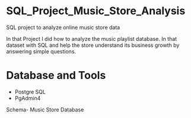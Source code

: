# SQL_Project_Music_Store_Analysis
SQL project to analyze online music store data

In that Project I did how to analyze the music playlist database. In that dataset with SQL and help the store understand its business growth by answering simple questions.

# Database and Tools
  * Postgre SQL
  * PgAdmin4
  
Schema- Music Store Database

